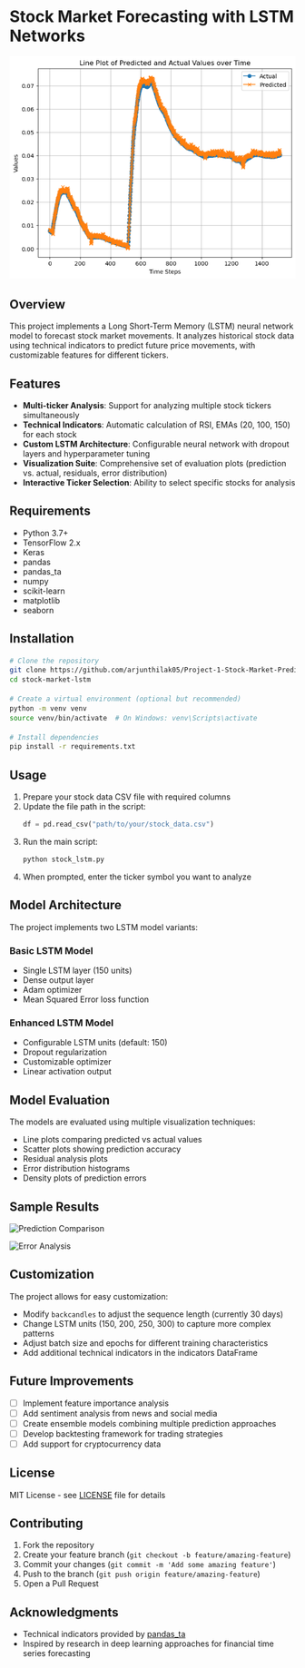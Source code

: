 # Stock Market Forecasting with LSTM Networks

![Stock Market Forecast](https://raw.githubusercontent.com/arjunthilak05/Project-1-Stock-Market-Prediction/9397c938d57ad146fcd6fbfdefce82936398adeb/output.png)

## Overview

This project implements a Long Short-Term Memory (LSTM) neural network model to forecast stock market movements. It analyzes historical stock data using technical indicators to predict future price movements, with customizable features for different tickers.

## Features

- **Multi-ticker Analysis**: Support for analyzing multiple stock tickers simultaneously
- **Technical Indicators**: Automatic calculation of RSI, EMAs (20, 100, 150) for each stock
- **Custom LSTM Architecture**: Configurable neural network with dropout layers and hyperparameter tuning
- **Visualization Suite**: Comprehensive set of evaluation plots (prediction vs. actual, residuals, error distribution)
- **Interactive Ticker Selection**: Ability to select specific stocks for analysis

## Requirements

- Python 3.7+
- TensorFlow 2.x
- Keras
- pandas
- pandas_ta
- numpy
- scikit-learn
- matplotlib
- seaborn

## Installation

```bash
# Clone the repository
git clone https://github.com/arjunthilak05/Project-1-Stock-Market-Prediction.git 
cd stock-market-lstm

# Create a virtual environment (optional but recommended)
python -m venv venv
source venv/bin/activate  # On Windows: venv\Scripts\activate

# Install dependencies
pip install -r requirements.txt
```

## Usage

1. Prepare your stock data CSV file with required columns
2. Update the file path in the script:
   ```python
   df = pd.read_csv("path/to/your/stock_data.csv")
   ```
3. Run the main script:
   ```python
   python stock_lstm.py
   ```
4. When prompted, enter the ticker symbol you want to analyze

## Model Architecture

The project implements two LSTM model variants:

### Basic LSTM Model
- Single LSTM layer (150 units)
- Dense output layer
- Adam optimizer
- Mean Squared Error loss function

### Enhanced LSTM Model
- Configurable LSTM units (default: 150)
- Dropout regularization
- Customizable optimizer
- Linear activation output

## Model Evaluation

The models are evaluated using multiple visualization techniques:

- Line plots comparing predicted vs actual values
- Scatter plots showing prediction accuracy
- Residual analysis plots
- Error distribution histograms
- Density plots of prediction errors

## Sample Results

![Prediction Comparison](https://raw.githubusercontent.com/username/stock-market-lstm/main/images/pred_vs_actual.png)

![Error Analysis](https://raw.githubusercontent.com/username/stock-market-lstm/main/images/error_distribution.png)

## Customization

The project allows for easy customization:
- Modify `backcandles` to adjust the sequence length (currently 30 days)
- Change LSTM units (150, 200, 250, 300) to capture more complex patterns
- Adjust batch size and epochs for different training characteristics
- Add additional technical indicators in the indicators DataFrame

## Future Improvements

- [ ] Implement feature importance analysis
- [ ] Add sentiment analysis from news and social media
- [ ] Create ensemble models combining multiple prediction approaches
- [ ] Develop backtesting framework for trading strategies
- [ ] Add support for cryptocurrency data

## License

MIT License - see [LICENSE](LICENSE) file for details

## Contributing

1. Fork the repository
2. Create your feature branch (`git checkout -b feature/amazing-feature`)
3. Commit your changes (`git commit -m 'Add some amazing feature'`)
4. Push to the branch (`git push origin feature/amazing-feature`)
5. Open a Pull Request

## Acknowledgments

- Technical indicators provided by [pandas_ta](https://github.com/twopirllc/pandas-ta)
- Inspired by research in deep learning approaches for financial time series forecasting
